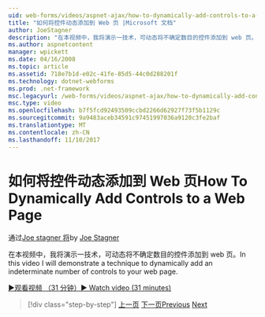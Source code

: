 ```yaml
---
uid: web-forms/videos/aspnet-ajax/how-to-dynamically-add-controls-to-a-web-page
title: "如何将控件动态添加到 Web 页 |Microsoft 文档"
author: JoeStagner
description: "在本视频中，我将演示一技术，可动态将不确定数目的控件添加到 web 页。"
ms.author: aspnetcontent
manager: wpickett
ms.date: 04/16/2008
ms.topic: article
ms.assetid: 718e7b1d-e02c-41fe-85d5-44c0d288201f
ms.technology: dotnet-webforms
ms.prod: .net-framework
msc.legacyurl: /web-forms/videos/aspnet-ajax/how-to-dynamically-add-controls-to-a-web-page
msc.type: video
ms.openlocfilehash: b7f5fcd92493509ccbd2266d62927f73f5b1129c
ms.sourcegitcommit: 9a9483aceb34591c97451997036a9120c3fe2baf
ms.translationtype: MT
ms.contentlocale: zh-CN
ms.lasthandoff: 11/10/2017
---
```

<a name="how-to-dynamically-add-controls-to-a-web-page"></a><span data-ttu-id="ad816-103">如何将控件动态添加到 Web 页</span><span class="sxs-lookup"><span data-stu-id="ad816-103">How To Dynamically Add Controls to a Web Page</span></span>
====================
<span data-ttu-id="ad816-104">通过[Joe stagner 将](https://github.com/JoeStagner)</span><span class="sxs-lookup"><span data-stu-id="ad816-104">by [Joe Stagner](https://github.com/JoeStagner)</span></span>

<span data-ttu-id="ad816-105">在本视频中，我将演示一技术，可动态将不确定数目的控件添加到 web 页。</span><span class="sxs-lookup"><span data-stu-id="ad816-105">In this video I will demonstrate a technique to dynamically add an indeterminate number of controls to your web page.</span></span>

[<span data-ttu-id="ad816-106">&#9654;观看视频 （31 分钟）</span><span class="sxs-lookup"><span data-stu-id="ad816-106">&#9654; Watch video (31 minutes)</span></span>](https://channel9.msdn.com/Blogs/ASP-NET-Site-Videos/how-to-dynamically-add-controls-to-a-web-page)

>[!div class="step-by-step"]
<span data-ttu-id="ad816-107">[上一页](how-to-dynamically-change-css-using-the-aspnet-ajax-updatepanel.md)
[下一页](set-up-your-development-environment-for-aspnet-35.md)</span><span class="sxs-lookup"><span data-stu-id="ad816-107">[Previous](how-to-dynamically-change-css-using-the-aspnet-ajax-updatepanel.md)
[Next](set-up-your-development-environment-for-aspnet-35.md)</span></span>
